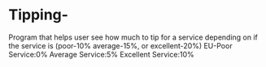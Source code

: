 # Tipping-
Program that helps user see how much to tip for a service depending on if the service is (poor-10% average-15%, or excellent-20%)
EU-Poor Service:0%
Average Service:5%
Excellent Service:10%
